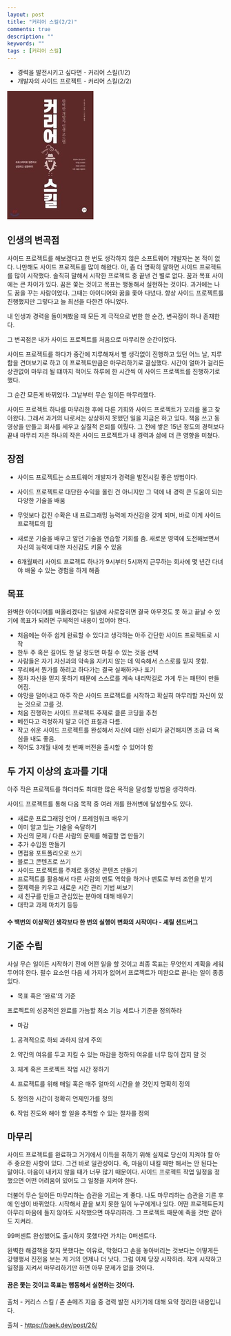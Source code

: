 ```yaml
---
layout: post
title: "커리어 스킬(2/2)"
comments: true
description: ""
keywords: ""
tags : [커리어 스킬]
---
```


- 경력을 발전시키고 싶다면 - 커리어 스킬(1/2)
- 개발자의 사이드 프로젝트 - 커리어 스킬(2/2)

![career_skill](/images/career_skill/career_skill.jpg)

## 인생의 변곡점
사이드 프로젝트를 해보겠다고 한 번도 생각하지 않은 소프트웨어 개발자는 본 적이 없다. 나만해도 사이드 프로젝트를 많이 해왔다. 아, 좀 더 명확히 말하면 사이드 프로젝트를 많이 시작했다. 솔직히 말해서 시작한 프로젝트 중 끝낸 건 별로 없다.
꿈과 목표 사이에는 큰 차이가 있다. 꿈은 쫓는 것이고 목표는 행동해서 실현하는 것이다. 과거에는 나도 꿈을 꾸는 사람이었다. 그때는 아이디어와 꿈을 좇아 다녔다. 항상 사이드 프로젝트를 진행했지만 그렇다고 늘 최선을 다한건 아니었다.

내 인생과 경력을 돌이켜봤을 때 모든 게 극적으로 변한 한 순간, 변곡점이 하나 존재한다.

그 변곡점은 내가 사이드 프로젝트를 처음으로 마무리한 순간이었다.

사이드 프로젝트를 하다가 중간에 지루해져서 별 생각없이 진행하고 있던 어느 날, 지루함을 견뎌보기로 하고 이 프로젝트만큼은 마무리하기로 결심했다. 시간이 얼마가 걸리든 상관없이 마무리 될 떄까지 적어도 하루에 한 시간씩 이 사이드 프로젝트를 진행하기로 했다.

그 순간 모든게 바뀌었다. 그날부터 무슨 일이든 마무리했다.

사이드 프로젝트 하나를 마무리한 후에 다른 기회와 사이드 프로젝트가 꼬리를 물고 찾아왔다. 그래서 과거의 나로서는 상상하지 못했던 일을 지금은 하고 있다. 책을 쓰고 동영상을 만들고 회사를 세우고 실질적 은퇴를 이뤘다. 그 전에 쌓은 15년 정도의 경력보다 끝내 마무리 지은 하나의 작은 사이드 프로젝트가 내 경력과 삶에 더 큰 영향을 미쳤다.

## 장점
- 사이드 프로젝트는 소프트웨어 개발자가 경력을 발전시킬 좋은 방법이다.

- 사이드 프로젝트로 대단한 수익을 올린 건 아니지만 그 덕에 내 경력 큰 도움이 되는 다양한 기술을 배움
- 무엇보다 값진 수확은 내 프로그래밍 능력에 자신감을 갖게 되며, 바로 이게 사이드 프로젝트의 힘
- 새로운 기술을 배우고 알던 기술을 연습할 기회를 줌. 새로운 영역에 도전해보면서 자신의 능력에 대한 자신감도 키울 수 있음
- 6개월짜리 사이드 프로젝트 하나가 9시부터 5시까지 근무하는 회사에 몇 년간 다녀야 배울 수 있는 경험을 하게 해줌

## 목표 
완벽한 아이디어를 떠올리겠다는 일념에 사로잡히면 결국 아무것도 못 하고 끝날 수 있기에 목표가 되려면 구체적인 내용이 있어야 한다.

- 처음에는 아주 쉽게 완료할 수 있다고 생각하는 아주 간단한 사이드 프로젝트로 시작 
- 한두 주 혹은 길어도 한 달 정도면 마칠 수 있는 것을 선택 
- 사람들은 자기 자신과의 약속을 지키지 않는 데 익숙해서 스스로를 믿지 못함. 
- 무리해서 뭔가를 하려고 하다가는 결국 실패하거나 포기 
- 점차 자신을 믿지 못하기 때문에 스스로를 계속 내리막길로 가게 두는 패턴이 만들어짐. 
- 야망을 덜어내고 아주 작은 사이드 프로젝트를 시작하고 확실히 마무리할 자신이 있는 것으로 고를 것. 
- 처음 진행하는 사이드 프로젝트 주제로 클론 코딩을 추천
- 베낀다고 걱정하지 말고 이건 표절과 다름. 
- 작고 쉬운 사이드 프로젝트를 완성해서 자신에 대한 신뢰가 굳건해지면 조금 더 욕심을 내도 좋음. 
- 적어도 3개월 내에 첫 번째 버전을 출시할 수 있어야 함

## 두 가지 이상의 효과를 기대

아주 작은 프로젝트를 하더라도 최대한 많은 목적을 달성할 방법을 생각하라.

사이드 프로젝트를 통해 다음 목적 중 여러 개를 한꺼번에 달성할수도 있다.

- 새로운 프로그래밍 언어 / 프레임워크 배우기
- 이미 알고 있는 기술을 숙달하기
- 자신의 문제 / 다른 사람의 문제를 해결할 앱 만들기
- 추가 수입원 만들기
- 면접용 포트폴리오로 쓰기
- 블로그 콘텐츠로 쓰기
- 사이드 프로젝트를 주제로 동영상 콘텐츠 만들기
- 프로젝트를 활용해서 다른 사람의 멘토 역학을 하거나 멘토로 부터 조언을 받기
- 절제력을 키우고 새로운 시간 관리 기법 써보기
- 새 친구를 만들고 관심있는 분야에 대해 배우기
- 대학교 과제 마치기 등등

#### 수 백번의 이상적인 생각보다 한 번의 실행이 변화의 시작이다 - 셰릴 샌드버그

## 기준 수립
사실 무슨 일이든 시작하기 전에 어떤 일을 할 것이고 최종 목표는 무엇인지 계획을 세워두어야 한다. 필수 요소인 다음 세 가지가 없어서 프로젝트가 미완으로 끝나는 일이 종종 있다.

- 목표 혹은 ‘완료’의 기준

프로젝트의 성공적인 완료를 가늠할 최소 기능 세트나 기준을 정의하라

- 마감

1) 공격적으로 하되 과하지 않게 주의

2) 약간의 여유를 두고 지킬 수 있는 마감을 정하되 여유를 너무 많이 잡지 말 것

3) 체계 혹은 프로젝트 작업 시간 정하기

4) 프로젝트를 위해 매일 혹은 매주 얼마의 시간을 쓸 것인지 명확히 정의

5) 정의한 시간이 정확히 언제인가를 정의

6) 작업 진도와 해야 할 일을 추적할 수 있는 절차를 정의

## 마무리

사이드 프로젝트를 완료하고 거기에서 이득을 취하기 위해 실제로 당신이 지켜야 할 아주 중요한 사항이 있다. 그건 바로 일관성이다. 즉, 마음이 내킬 때만 해서는 안 된다는 말이다. 마음이 내키지 않을 때가 너무 많기 때문이다. 사이드 프로젝트 작업 일정을 정했으면 어떤 어려움이 있어도 그 일정을 지켜야 한다. 

더불어 무슨 일이든 마무리하는 습관을 기르는 게 좋다. 나도 마무리하는 습관을 기른 후에 인생이 바뀌었다. 시작해서 끝을 보지 못한 일이 누구에게나 있다. 어떤 프로젝트든지 아무리 마음에 들지 않아도 시작했으면 마무리하라. 그 프로젝트 때문에 죽을 것만 같아도 지켜라. 

99퍼센트 완성했어도 출시하지 못했다면 가치는 0퍼센트다. 

완벽한 해결책을 찾지 못했다는 이유로, 막혔다고 손을 놓아버리는 것보다는 어떻게든 강행행서 진전을 보는 게 거의 언제나 더 낫다. 그럼 이제 당장 시작하라. 작게 시작하고 일정을 지켜서 마무리하기만 하면 아무 문제가 없을 것이다.

#### 꿈은 쫓는 것이고 목표는 행동해서 실현하는 것이다.


출처 - 커리스 스킬 / 존 손메즈 지음 중 경력 발전 시키기에 대해 요약 정리한 내용입니다.

출처 - https://baek.dev/post/26/